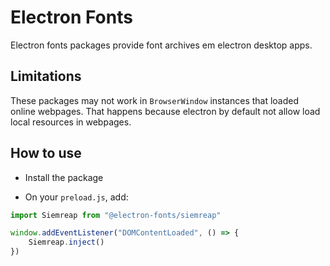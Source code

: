 # Electron Fonts

Electron fonts packages provide font archives em electron desktop apps.

## Limitations

These packages may not work in `BrowserWindow` instances that loaded online webpages. That happens because electron by default not allow load local resources in webpages.

## How to use

* Install the package

* On your `preload.js`, add:

```ts
import Siemreap from "@electron-fonts/siemreap"

window.addEventListener("DOMContentLoaded", () => {
    Siemreap.inject()
})
```